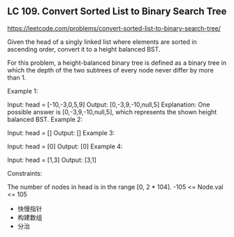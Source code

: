 
## LC 109. Convert Sorted List to Binary Search Tree
https://leetcode.com/problems/convert-sorted-list-to-binary-search-tree/

Given the head of a singly linked list where elements are sorted in ascending order, convert it to a height balanced BST.

For this problem, a height-balanced binary tree is defined as a binary tree in which the depth of the two subtrees of every node never differ by more than 1.

Example 1:

Input: head = [-10,-3,0,5,9] Output: [0,-3,9,-10,null,5] Explanation: One possible answer is [0,-3,9,-10,null,5], which represents the shown height balanced BST. Example 2:

Input: head = [] Output: [] Example 3:

Input: head = [0] Output: [0] Example 4:

Input: head = [1,3] Output: [3,1]

Constraints:

The number of nodes in head is in the range [0, 2 * 104]. -105 <= Node.val <= 105

- 快慢指针
- 构建数组
- 分治
